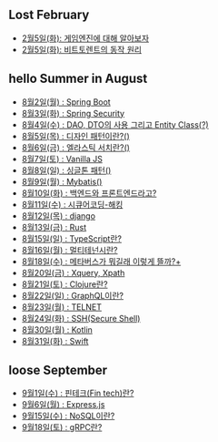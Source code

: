 ## Lost February
- <a href="https://www.notion.so/GAME-Engine-b2f48ba98ab84a96b5f706f59c2d9c21"> 2월5일(화): 게임엔진에 대해 알아보자 </a>
- <a href="https://https://www.notion.so/Bit-Torrent-f65494bf9edb49e7b937cd3f1468e5cf"> 2월5일(화): 비트토렌트의 동작 원리 </a>

## hello Summer in August
- <a href="https://brief-skipjack-aaf.notion.site/Spring-Boot-0e6ab96019794c43b1a1d93e8f297d81"> 8월2일(월) : Spring Boot</a>
- <a href="https://brief-skipjack-aaf.notion.site/Spring-Security-e7962ddeff0e4a869407dcb2c56b62f8"> 8월3일(화) : Spring Security</a>
- <a href="https://brief-skipjack-aaf.notion.site/DAO-DTO-Entity-Class-c474c0c727814d98af5db4b7384892cc"> 8월4일(수) : DAO, DTO의 사용 그리고 Entity Class(?)</a>
- <a href="https://brief-skipjack-aaf.notion.site/Design-Pattern-1f055daf37ab4dde8ffc6edca0bf180c"> 8월5일(목) : 디자인 패턴이란?()</a>
- <a href="https://brief-skipjack-aaf.notion.site/Elastic-Search-5b924fbfd3c94c51b851eb3e1cc0f94d"> 8월6일(금) : 엘라스틱 서치란?()</a>
- <a href="https://brief-skipjack-aaf.notion.site/Vanilla-JS-711f9379a7f147eca99f5297fee56c17"> 8월7일(토) : Vanilla JS</a>
- <a href="https://brief-skipjack-aaf.notion.site/Singleton-Pattern-6afc80dea040464ab53e4823404a8958"> 8월8일(일) : 싱글톤 패턴()</a>
- <a href="https://brief-skipjack-aaf.notion.site/MyBatis-8f804c6aa27940a2abb293ff53658f07"> 8월9일(월) : Mybatis()</a>
- <a href="https://brief-skipjack-aaf.notion.site/3cd28b4b232a4dafa0f21685062245ff"> 8월10일(화) : 백엔드와 프론트엔드라고?</a>
- <a href="https://brief-skipjack-aaf.notion.site/e888b73cac414d39a2dcbb0586d2ba73"> 8월11일(수) : 시큐어코딩-해킹</a>
- <a href="https://brief-skipjack-aaf.notion.site/django-446fcd830a874d1ebbcd5eae3c6cfd31"> 8월12일(목) : django</a>
- <a href="https://brief-skipjack-aaf.notion.site/Rust-f621d1c09eb943039c87fccc1d0ad875"> 8월13일(금) : Rust</a>
- <a href="https://brief-skipjack-aaf.notion.site/TypeScript-fcdd121b32ec4a95b9130352cc2c5fb7"> 8월15일(일) : TypeScript란?</a>
- <a href="https://brief-skipjack-aaf.notion.site/MultiTenency-f42877222d6a4e419a492b63d78fc41d"> 8월16일(월) : 멀티테넌시란?</a>
- <a href="https://brief-skipjack-aaf.notion.site/Metaverse-a4838528b21e4b22942f28b8060fba5c"> 8월18일(수) : 메타버스가 뭐길래 이렇게 뜰까?+</a>
- <a href="https://brief-skipjack-aaf.notion.site/Xquery-Xpath-f43417eba8b8412bbf2bbc7b58c9597f"> 8월20일(금) : Xquery, Xpath</a>
- <a href="https://brief-skipjack-aaf.notion.site/Clojure-68d6f86abada44cd84d4a85380be7d55"> 8월21일(토) : Clojure란?</a>
- <a href="https://brief-skipjack-aaf.notion.site/GraphQL-817a95b7130d457992abbf7dcd172613"> 8월22일(일) : GraphQL이란?</a>
- <a href="https://brief-skipjack-aaf.notion.site/TELNET-371df41b43e8431693b2aef3c39b11ac"> 8월23일(월) : TELNET</a>
- <a href="https://brief-skipjack-aaf.notion.site/SSH-Secure-Shell-54c36c3cc8a74bbaaf45a019fa7afb40"> 8월24일(화) : SSH(Secure Shell)</a>
- <a href="https://brief-skipjack-aaf.notion.site/Kotlin-b7c6c576251343179e3372d963808bb0"> 8월30일(월) : Kotlin</a>
- <a href="https://brief-skipjack-aaf.notion.site/Swift-3265481d4f1f4631a4714515a28e7eef"> 8월31일(화) : Swift</a>


## loose September
- <a href="https://brief-skipjack-aaf.notion.site/Fin-tech-227b593501ed485cb49cb0de09863b6d"> 9월1일(수) : 핀테크(Fin tech)란?</a>
- <a href="https://brief-skipjack-aaf.notion.site/Express-js-38bd3a70433e40a8b21bf20345855704"> 9월6일(월) : Express.js</a>
- <a href="https://brief-skipjack-aaf.notion.site/NoSQL-54f91e208648464e8cba00067678a01c"> 9월15일(수) : NoSQL이란?</a>
- <a href="https://brief-skipjack-aaf.notion.site/gRPC-20c745b50a54460390eaa6db22f424be"> 9월18일(토) : gRPC란?</a>
